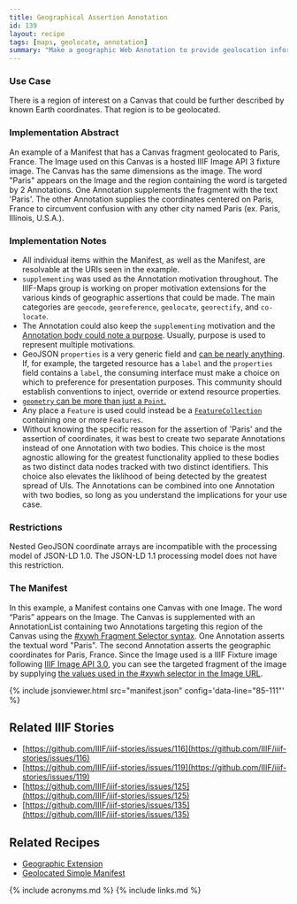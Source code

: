 ```yaml
---
title: Geographical Assertion Annotation 
id: 139
layout: recipe
tags: [maps, geolocate, annotation]
summary: "Make a geographic Web Annotation to provide geolocation information about a fragment of a Canvas.  "
---
```


### Use Case 
There is a region of interest on a Canvas that could be further described by known Earth coordinates.  That region is to be geolocated.

### Implementation Abstract
An example of a Manifest that has a Canvas fragment geolocated to Paris, France.  The Image used on this Canvas is a hosted IIIF Image API 3 fixture image.  The Canvas has the same dimensions as the image.  The word "Paris" appears on the Image and the region containing the word is targeted by 2 Annotations.  One Annotation supplements the fragment with the text 'Paris'.  The other Annotation supplies the coordinates centered on Paris, France to circumvent confusion with any other city named Paris (ex. Paris, Illinois, U.S.A.).

### Implementation Notes
* All individual items within the Manifest, as well as the Manifest, are resolvable at the URIs seen in the example.  
* `supplementing` was used as the Annotation motivation throughout. The IIIF-Maps group is working on proper motivation extensions for the various kinds of geographic assertions that could be made. The main categories are `geocode`, `georeference`, `geolocate`, `georectify`, and `co-locate`.
* The Annotation could also keep the `supplementing` motivation and the [Annotation body could note a purpose](https://www.w3.org/TR/annotation-model/#purpose-for-external-web-resources).  Usually, purpose is used to represent multiple motivations.  
* GeoJSON `properties` is a very generic field and [can be nearly anything](https://tools.ietf.org/html/rfc7946#section-3.2). If, for example, the targeted resource has a `label` and the `properties` field contains a `label`, the consuming interface must make a choice on which to preference for presentation purposes. This community should establish conventions to inject, override or extend resource properties.
* [`geometry` can be more than just a `Point`.](https://tools.ietf.org/html/rfc7946#section-3.1)
* Any place a `Feature` is used could instead be a [`FeatureCollection`](geocollection.json) containing one or more `Features`.
* Without knowing the specific reason for the assertion of 'Paris' and the assertion of coordinates, it was best to create two separate Annotations instead of one Annotation with two bodies.  This choice is the most agnostic allowing for the greatest functionality applied to these bodies as two distinct data nodes tracked with two distinct identifiers.  This choice also elevates the liklihood of being detected by the greatest spread of UIs.  The Annotations can be combined into one Annotation with two bodies, so long as you understand the implications for your use case.  

### Restrictions
Nested GeoJSON coordinate arrays are incompatible with the processing model of JSON-LD 1.0. The JSON-LD 1.1 processing model does not have this restriction.  

### The Manifest
In this example, a Manifest contains one Canvas with one Image.  The word “Paris” appears on the Image. The Canvas is supplemented with an AnnotationList containing two Annotations targeting this region of the Canvas using the [#xywh Fragment Selector syntax](https://www.w3.org/TR/annotation-model/#fragment-selector).  One Annotation asserts the textual word "Paris".  The second Annotation asserts the geographic coordinates for Paris, France.  Since the Image used is a IIIF Fixture image following [IIIF Image API 3.0](https://iiif.io/api/image/3.0/), you can see the targeted fragment of the image by supplying [the values used in the #xywh selector in the Image URL](https://iiif.io/api/image/3.0/example/reference/59d09e6773341f28ea166e9f3c1e674f-gallica_ark_12148_bpt6k1526005v_f20/1300,3370,250,100/max/0/default.jpg). 

{% include jsonviewer.html src="manifest.json" config='data-line="85-111"' %}

## Related IIIF Stories
* [https://github.com/IIIF/iiif-stories/issues/116](https://github.com/IIIF/iiif-stories/issues/116)
* [https://github.com/IIIF/iiif-stories/issues/119](https://github.com/IIIF/iiif-stories/issues/119)
* [https://github.com/IIIF/iiif-stories/issues/125](https://github.com/IIIF/iiif-stories/issues/125)
* [https://github.com/IIIF/iiif-stories/issues/135](https://github.com/IIIF/iiif-stories/issues/135)

## Related Recipes
* [Geographic Extension]()
* [Geolocated Simple Manifest]()

{% include acronyms.md %}
{% include links.md %}
